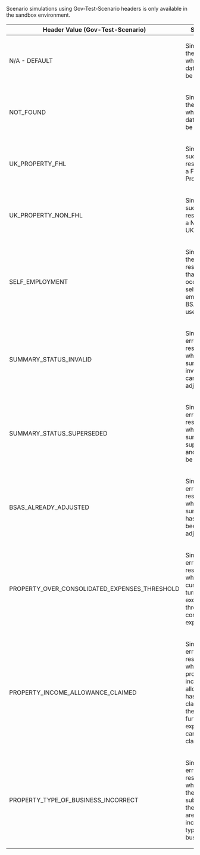 <p>Scenario simulations using Gov-Test-Scenario headers is only available in the sandbox environment.</p>
<table>
    <thead>
        <tr>
            <th>Header Value (Gov-Test-Scenario)</th>
            <th>Scenario</th>
        </tr>
    </thead>
    <tbody>
        <tr>
            <td><p>N/A - DEFAULT</p></td>
            <td><p>Simulates the scenario where no data could be found</p></td>
        </tr>
        <tr>
            <td><p>NOT_FOUND</p></td>
            <td><p>Simulates the scenario where no data could be found</p></td>
        </tr>
        <tr>
            <td><p>UK_PROPERTY_FHL</p></td>
            <td><p>Simulates a successful response for a FHL UK Property</p></td>
        </tr>
        <tr>
            <td><p>UK_PROPERTY_NON_FHL</p></td>
            <td><p>Simulates a successful response for a Non-FHL UK Property</p></td>
        </tr>
        <tr>
            <td><p>SELF_EMPLOYMENT</p></td>
            <td><p>Simulates the error response that may occur if a self-employment BSAS ID is used</p></td>
        </tr>
        <tr>
            <td><p>SUMMARY_STATUS_INVALID</p></td>
            <td><p>Simulate the error response where the summary is invalid and cannot be adjusted</p></td>
        </tr>
        <tr>
            <td><p>SUMMARY_STATUS_SUPERSEDED</p></td>
            <td><p>Simulate the error response where the summary is superseded and cannot be adjusted</p></td>
        </tr>
        <tr>
            <td><p>BSAS_ALREADY_ADJUSTED</p></td>
            <td><p>Simulate the error response where the summary has already been adjusted</p></td>
        </tr>
        <tr>
            <td><p>PROPERTY_OVER_CONSOLIDATED_EXPENSES_THRESHOLD</p></td>
            <td><p>Simulate the error response where the cumulative turnover exceeds the threshold for consolidated expenses</p></td>
        </tr>
        <tr>
            <td><p>PROPERTY_INCOME_ALLOWANCE_CLAIMED</p></td>
            <td><p>Simulate the error response where property income allowance has been claimed and therefore no further expenses can be claimed</p></td>
        </tr>
        <tr>
            <td><p>PROPERTY_TYPE_OF_BUSINESS_INCORRECT</p></td>
            <td><p>Simulate the error response where either the fields submitted or the BSAS ID are for an incorrect type of business</p></td>
        </tr>
    </tbody>
</table>
